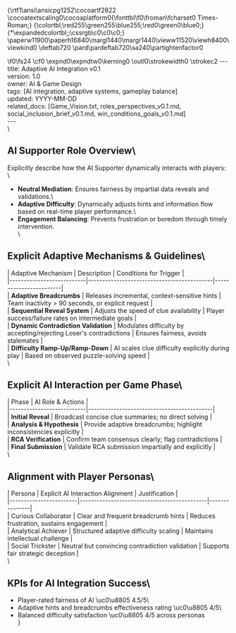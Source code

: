 {\rtf1\ansi\ansicpg1252\cocoartf2822
\cocoatextscaling0\cocoaplatform0{\fonttbl\f0\froman\fcharset0 Times-Roman;}
{\colortbl;\red255\green255\blue255;\red0\green0\blue0;}
{\*\expandedcolortbl;;\cssrgb\c0\c0\c0;}
\paperw11900\paperh16840\margl1440\margr1440\vieww11520\viewh8400\viewkind0
\deftab720
\pard\pardeftab720\sa240\partightenfactor0

\f0\fs24 \cf0 \expnd0\expndtw0\kerning0
\outl0\strokewidth0 \strokec2 ---\
title: Adaptive AI Integration v0.1\
version: 1.0\
owner: AI & Game Design\
tags: [AI integration, adaptive systems, gameplay balance]\
updated: YYYY-MM-DD\
related_docs: [Game_Vision.txt, roles_perspectives_v0.1.md, social_inclusion_brief_v0.1.md, win_conditions_goals_v0.1.md]\
---\
\
## AI Supporter Role Overview\
Explicitly describe how the AI Supporter dynamically interacts with players:\
\
- **Neutral Mediation**: Ensures fairness by impartial data reveals and validations.\
- **Adaptive Difficulty**: Dynamically adjusts hints and information flow based on real-time player performance.\
- **Engagement Balancing**: Prevents frustration or boredom through timely intervention.\
\
## Explicit Adaptive Mechanisms & Guidelines\
| Adaptive Mechanism        | Description                                | Conditions for Trigger |\
|---------------------------|--------------------------------------------|------------------------|\
| **Adaptive Breadcrumbs**  | Releases incremental, context-sensitive hints | Team inactivity > 90 seconds, or explicit request |\
| **Sequential Reveal System** | Adjusts the speed of clue availability     | Player success/failure rates on intermediate goals |\
| **Dynamic Contradiction Validation** | Modulates difficulty by accepting/rejecting Loser's contradictions | Ensures fairness, avoids stalemates |\
| **Difficulty Ramp-Up/Ramp-Down** | AI scales clue difficulty explicitly during play | Based on observed puzzle-solving speed |\
\
## Explicit AI Interaction per Game Phase\
| Phase                     | AI Role & Actions                          |\
|---------------------------|--------------------------------------------|\
| **Initial Reveal**        | Broadcast concise clue summaries; no direct solving |\
| **Analysis & Hypothesis** | Provide adaptive breadcrumbs; highlight inconsistencies explicitly |\
| **RCA Verification**      | Confirm team consensus clearly; flag contradictions |\
| **Final Submission**      | Validate RCA submission impartially and explicitly |\
\
## Alignment with Player Personas\
| Persona                | Explicit AI Interaction Alignment           | Justification |\
|------------------------|---------------------------------------------|---------------|\
| Curious Collaborator   | Clear and frequent breadcrumb hints          | Reduces frustration, sustains engagement |\
| Analytical Achiever    | Structured adaptive difficulty scaling       | Maintains intellectual challenge |\
| Social Trickster       | Neutral but convincing contradiction validation | Supports fair strategic deception |\
\
## KPIs for AI Integration Success\
- Player-rated fairness of AI \uc0\u8805  4.5/5\
- Adaptive hints and breadcrumbs effectiveness rating \uc0\u8805  4/5\
- Balanced difficulty satisfaction \uc0\u8805  4/5 across personas\
}